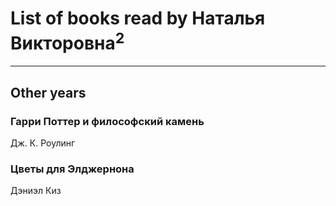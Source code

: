 # List of books read by Наталья Викторовна<sup>2</sup>
---

## Other years

### Гарри Поттер и философский камень
Дж. К. Роулинг


### Цветы для Элджернона
Дэниэл Киз



